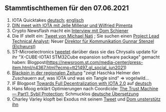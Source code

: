 ## Stammtischthemen für den 07.06.2021

1. IOTA Quicktakes [deutsch](https://www.youtube.com/watch?v=9X2FaOcLprM&feature=youtu.be); [englisch](https://www.youtube.com/watch?v=JQlv9kWXQC4)
2. [DIN meet with IOTA mit Jelle Millenar und Wilfried Pimenta](https://www.youtube.com/watch?v=_ek4stqCUdI&feature=youtu.be)
3. Crypto Newsflash macht ein [Interview mit Dom Schiener](https://www.crypto-news-flash.com/building-the-future-of-iot-an-exclusive-interview-with-iota-founder-dominik-schiener/)
4. Die IF stellt ein: [Tweet von Michael Nati](https://twitter.com/michelenati/status/1399396812847472646?s=20) ; Sie suchen einen [Project Lead Technical Analyst](https://t.co/7YdhlWione?amp=1); Neuer [Direktor für Kommunikation Gunnar Stenzel (Elchwurst)](https://blog.iota.org/welcome-gunnar-stenzel-to-the-iota-foundation/)
5. ST-Microelectronics [tweetet](https://twitter.com/ST_World/status/1399717210826973194?s=20) darüber dass sie das Chrysalis update für ihr "X-CUBE-IOTA1 STM32Cube expansion software package" gemacht haben: Blogpost(https://newsroom.st.com/media-center/press-item.html/n4367.html?ecmp=tt21497_gl_social_jun2021)
6. [Blackpin in der regionalen Zeitung](https://twitter.com/BLACKPIN_GmbH/status/1399706627213774852) "zeigt Haschka Helmer den Zuschauern auf, was IOTA und was ein Tangle sind" => vogelwild...
7. IF Blogpost [Towards Full Decentralization with IOTA 2.0](https://blog.iota.org/path-towards-full-decentralization-with-iota-2-0/) auf [deutsch](https://iota-kurs.de/auf-dem-weg-zur-vollstaendigen-dezentralisierung-mit-iota-2-0/)
8. Hans Moog erklärt Optimierungen nach Coordicide: [The Trust Machine — Part1: Sybil Protection](https://husqy.medium.com/the-trust-machine-part1-sybil-protection-1799861fa56); Schmucklos [deutsche Übersetzung](https://iota-einsteiger-guide.de/iota-die-vertrauensmaschine-teil1-sybil-schutz.html)
9. Charley Varley klopft bei Exodus mit seinem [Tweet](https://twitter.com/c_varley/status/1400039406824738820?s=20) und [Dom unsterstütz ihn](https://twitter.com/DomSchiener/status/1400040051610955777?s=20)

